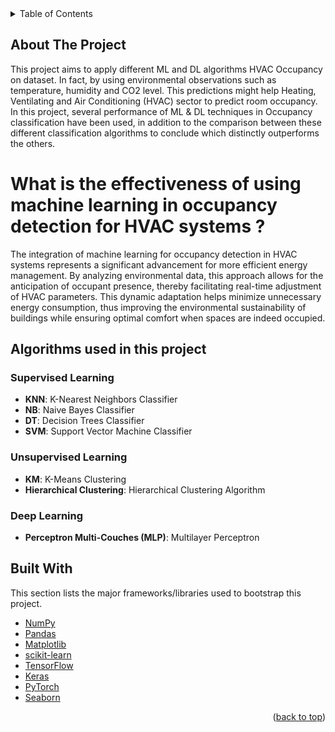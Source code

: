 
<!-- TABLE OF CONTENTS -->
<details>
  <summary>Table of Contents</summary>
  <ol>
    <li>
      <a href="#about-the-project">About The Project</a>
    </li>
    <li>
      <a href="#Algorithms-used-in-this-project">Algorithms</a>
    </li>
    <li>
      <a href="#built-with">Built With</a>
    </li>
  </ol>
</details>




<!-- ABOUT THE PROJECT -->
## About The Project

This project aims to apply different ML and DL algorithms HVAC Occupancy on dataset. In
fact, by using environmental observations such as temperature, humidity and CO2 level. This
predictions might help Heating, Ventilating and Air Conditioning (HVAC) sector to predict
room occupancy. In this project, several performance of ML & DL techniques in
Occupancy classification have been used, in addition to the comparison between these different classification algorithms to conclude which distinctly outperforms the others.

# What is the effectiveness of using machine learning in occupancy detection for HVAC systems ?

The integration of machine learning for occupancy detection in HVAC systems represents a significant advancement for more efficient energy management. By analyzing environmental data, this approach allows for the anticipation of occupant presence, thereby facilitating real-time adjustment of HVAC parameters. This dynamic adaptation helps minimize unnecessary energy consumption, thus improving the environmental sustainability of buildings while ensuring optimal comfort when spaces are indeed occupied.

## Algorithms used in this project

### Supervised Learning
- **KNN**: K-Nearest Neighbors Classifier
- **NB**: Naive Bayes Classifier
- **DT**: Decision Trees Classifier
- **SVM**: Support Vector Machine Classifier

### Unsupervised Learning
- **KM**: K-Means Clustering
- **Hierarchical Clustering**: Hierarchical Clustering Algorithm

### Deep Learning
- **Perceptron Multi-Couches (MLP)**: Multilayer Perceptron



## Built With

This section lists the major frameworks/libraries used to bootstrap this project.

* [NumPy](https://numpy.org/)
* [Pandas](https://pandas.pydata.org/)
* [Matplotlib](https://matplotlib.org/)
* [scikit-learn](https://scikit-learn.org/)
* [TensorFlow](https://www.tensorflow.org/)
* [Keras](https://keras.io/)
* [PyTorch](https://pytorch.org/)
* [Seaborn](https://seaborn.pydata.org/)



<p align="right">(<a href="#readme-top">back to top</a>)</p>










